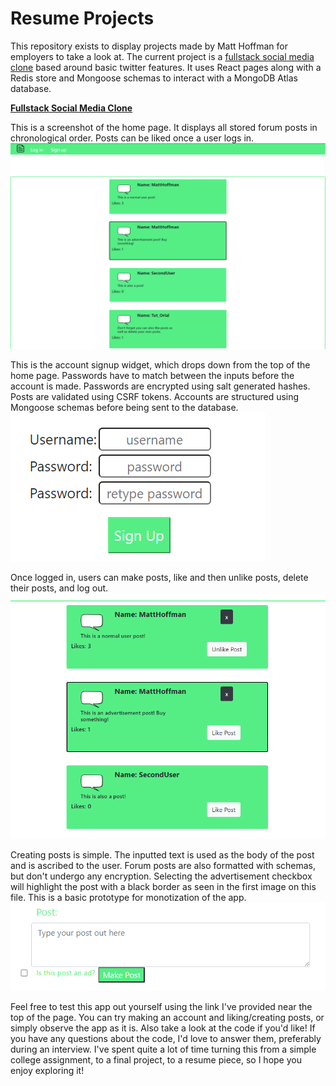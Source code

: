 # Resume Projects
This repository exists to display projects made by Matt Hoffman for employers to take a look at. The current project is a <a href='https://fullstack-project-matt-hoffman.herokuapp.com/'>fullstack social media clone</a> based around basic twitter features. It uses React pages along with a Redis store and Mongoose schemas to interact with a MongoDB Atlas database.

<b><a href='https://fullstack-project-matt-hoffman.herokuapp.com/'>Fullstack Social Media Clone</a></b>

This is a screenshot of the home page. It displays all stored forum posts in chronological order. Posts can be liked once a user logs in.
![Home Page](/media/readmeImages/mainPage.PNG)

This is the account signup widget, which drops down from the top of the home page. Passwords have to match between the inputs before the account is made. Passwords are encrypted using salt generated hashes. Posts are validated using CSRF tokens. Accounts are structured using Mongoose schemas before being sent to the database.
![Sign Up Page](/media/readmeImages/signUp.PNG)

Once logged in, users can make posts, like and then unlike posts, delete their posts, and log out.
![Logged In Page](/media/readmeImages/loggedIn.PNG)

Creating posts is simple. The inputted text is used as the body of the post and is ascribed to the user. Forum posts are also formatted with schemas, but don't undergo any encryption. Selecting the advertisement checkbox will highlight the post with a black border as seen in the first image on this file. This is a basic prototype for monotization of the app.
![Post Maker Page](/media/readmeImages/postMaker.PNG)

Feel free to test this app out yourself using the link I've provided near the top of the page. You can try making an account and liking/creating posts, or simply observe the app as it is. Also take a look at the code if you'd like! If you have any questions about the code, I'd love to answer them, preferably during an interview. I've spent quite a lot of time turning this from a simple college assignment, to a final project, to a resume piece, so I hope you enjoy exploring it!
